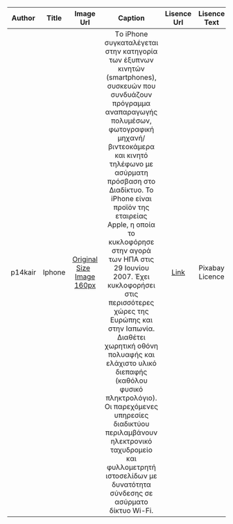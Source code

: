| Author |  Title | Image Url|Caption |Lisence Url|Lisence Text|Categories|Tags|
| :---:  |  :---: | :---:    |:---:    |:---:      |:---:       |:---:     |:---:|
| p14kair|  Iphone | [Original Size](https://github.com/VaggelisKair/gr/blob/gh-pages/images/iphone.png) &nbsp; [Image 160px](https://github.com/VaggelisKair/gr/blob/gh-pages/images/iphone-thumb.png)|Tο iPhone συγκαταλέγεται στην κατηγορία των έξυπνων κινητών (smartphones), συσκευών που συνδυάζουν πρόγραμμα αναπαραγωγής πολυμέσων, φωτογραφική μηχανή/βιντεοκάμερα και κινητό τηλέφωνο με ασύρματη πρόσβαση στο Διαδίκτυο. Το iPhone είναι προϊόν της εταιρείας Apple, η οποία το κυκλοφόρησε στην αγορά των ΗΠΑ στις 29 Ιουνίου 2007. Έχει κυκλοφορήσει στις περισσότερες χώρες της Ευρώπης και στην Ιαπωνία. Διαθέτει χωρητική οθόνη πολυαφής και ελάχιστο υλικό διεπαφής (καθόλου φυσικό πληκτρολόγιο). Οι παρεχόμενες υπηρεσίες διαδικτύου περιλαμβάνουν ηλεκτρονικό ταχυδρομείο και φυλλομετρητή ιστοσελίδων με δυνατότητα σύνδεσης σε ασύρματο δίκτυο Wi-Fi.  |[Link](https://pixabay.com/el/service/license/)|Pixabay Licence|Telecommunication|Mobile|
